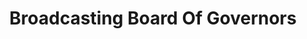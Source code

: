 ---
# This topic lives at
# https://digital.gov/topics/broadcasting-board-of-governors

slug: "broadcasting-board-of-governors"

# Topic Title
title: "Broadcasting Board Of Governors"

# description — keep it short and clear
summary: ""


# Weight
weight: 1

# For more information on managing topics,
# see https://github.com/GSA/digitalgov.gov/wiki
---